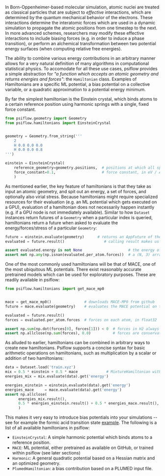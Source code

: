 In Born-Oppenheimer-based molecular simulation, atomic nuclei are treated as classical particles that are subject to *effective* interactions, which are determined by the quantum mechanical behavior of the electrons.
These interactions determine the interatomic forces which are used in a dynamic simulation to propagate the atomic positions from one timestep to the next.
In more advanced schemes, researchers may modify these effective interactions to include biasing forces (e.g. in order to induce a phase transition), or perform an alchemical transformation between two potential energy surfaces (when computing relative free energies).

The ability to combine various energy contributions in an arbitrary manner allows for a very natural definition of many algorithms in computational statistical physics.
To accomodate for all these use cases, psiflow provides a simple abstraction for *"a function which accepts an atomic geometry and returns energies and forces"*: the `Hamiltonian` class.
Examples of Hamiltonians are a specific ML potential, a bias potential on a collective variable, or a quadratic approximation to a potential energy minimum.

By far the simplest hamiltonian is the Einstein crystal, which binds atoms to a certain reference position using harmonic springs with a single, fixed force constant.

```py
from psiflow.geometry import Geometry
from psiflow.hamiltonians import EinsteinCrystal


geometry = Geometry.from_string('''
    2
    H 0.0 0.0 0.0
    H 0.0 0.0 0.8
''')

einstein = EinsteinCrystal(
    reference_geometry=geometry.positions,  # positions at which all springs are at rest
    force_constant=0.1,                     # force constant, in eV / A**2
    )

```
As mentioned earlier, the key feature of hamiltonians is that they take as input an atomic geometry, and spit out an energy, a set of forces, and optionally also virial stress.
Because hamiltonians might require specialized resources for their evaluation (e.g. an ML potential which gets executed on a GPU), evaluation of a hamiltonian does not necessarily happen instantly (e.g. if a GPU node is not immediately available). Similar to how `Dataset` instances return futures of a `Geometry` when a particular index is queried, hamiltonians return a future when asked to evaluate the energy/forces/stress of a particular `Geometry`:

```py
future = einstein.evaluate(geometry)      # returns an AppFuture of the Geometry; evaluates instantly
evaluated = future.result()                  # calling result makes us wait for it to actually complete

assert evaluated.energy is not None                     # the energy of the hamiltonian
assert not np.any(np.isnan(evaluated.per_atom.forces))  # a (N, 3) array with forces
```
One of the most commonly used hamiltonians will be that of MACE, one of the most ubiquitous ML potentials.
There exist reasonably accurate pretrained models which can be used for exploratory purposes. 
These are readily available in psiflow:

```py
from psiflow.hamiltonians import get_mace_mp0


mace = get_mace_mp0()               # downloads MACE-MP0 from github
future = mace.evaluate(geometry)    # evaluates the MACE potential on the geometry

evaluated = future.result()
forces = evaluated.per_atom.forces  # forces on each atom, in float32

assert np.sum(np.dot(forces[0], forces[1])) < 0  # forces in H2 always point opposite of each other
assert np.allclose(np.sum(forces), 0.0)          # forces are conservative --> sum to zero
```
As alluded to earlier, hamiltonians can be combined in arbitrary ways to create new hamiltonians.
Psiflow supports a concise syntax for basic arithmetic operations on hamiltonians, such as 
multiplication by a scalar or addition of two hamiltonians:

```py
data = Dataset.load('train.xyz')
mix = 0.5 * einstein + 0.5 * mace             # MixtureHamiltonian with E = 0.5 * E_einstein + 0.5 * E_mace
energies_mix = mix.evaluate(data).get('energy')

energies_einstein = einstein.evaluate(data).get('energy')
energies_mace     = mace.evaluate(data).get('energy')
assert np.allclose(
      energies_mix.result(),
      0.5 * energies_einstein.result() + 0.5 * energies_mace.result(),
      )
```
This makes it very easy to introduce bias potentials into your simulations -- see for example the formic acid transition state [example](https://github.com/molmod/psiflow/tree/main/examples/formic_acid_transition.py).
The following is a list of all available hamiltonians in psiflow:

- `EinsteinCrystal`: A simple harmonic potential which binds atoms to a reference position.
- `MACE`: ML potential, either pretrained as available on GitHub, or trained within psiflow (see later sections)
- `Harmonic`: A general quadratic potential based on a Hessian matrix and an optimized geometry.
- `PlumedHamiltonian`: a bias contribution based on a PLUMED input file.
